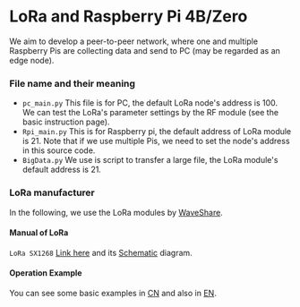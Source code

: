 # LoRa and Raspberry Pi 4B/Zero
We aim to develop a peer-to-peer network, where one and multiple Raspberry Pis are collecting data and send to PC (may be regarded as an edge node). 

### File name and their meaning
- `pc_main.py`  This file is for PC, the default LoRa node's address is 100. We can test the LoRa's parameter settings by the RF module (see the basic instruction page). 
- `Rpi_main.py` This is for Raspberry pi, the default address of LoRa module is 21. Note that if we use multiple Pis, we need to set the node's address in this source code. 
- `BigData.py` We use is script to transfer a large file, the LoRa module's default address is 21. 


### LoRa manufacturer
In the following, we use the LoRa modules by [WaveShare](https://www.waveshare.com).

#### Manual of LoRa

 `LoRa SX1268` [Link here](https://www.waveshare.com/w/upload/c/c4/SX1268_V1.0.pdf) and its [Schematic](https://www.waveshare.com/w/upload/0/09/SX1262_LoRa_HAT_SchDoc.pdf) diagram.

#### Operation Example

You can see some basic examples in [CN](https://www.waveshare.net/wiki/SX1262_915M_LoRa_HAT) and also in [EN](https://www.waveshare.com/wiki/SX1262_915M_LoRa_HAT).
